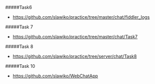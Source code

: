 #####Task6 
* https://github.com/slawiko/practice/tree/master/chat/fiddler_logs

#####Task 7 
* https://github.com/slawiko/practice/tree/master/chat/Task7

#####Task 8 
* https://github.com/slawiko/practice/tree/server/chat/Task8

#####Task 10
* https://github.com/slawiko/WebChatApp
